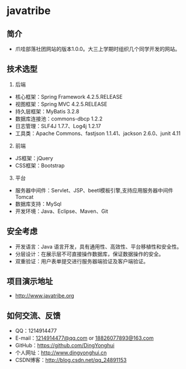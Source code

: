 # javatribe
## 简介
- 爪哇部落社团网站的版本1.0.0。大三上学期时组织几个同学开发的网站。
## 技术选型
1. 后端<br/>
- 核心框架：Spring Framework 4.2.5.RELEASE
- 视图框架：Spring MVC 4.2.5.RELEASE
- 持久层框架：MyBatis 3.2.8
- 数据库连接池：commons-dbcp 1.2.2
- 日志管理：SLF4J 1.7.7、Log4j 1.2.17
- 工具类：Apache Commons、fastjson 1.1.41、jackson 2.6.0、junit 4.11
2. 前端<br/>
- JS框架：jQuery
- CSS框架：Bootstrap
3. 平台<br/>
- 服务器中间件：Servlet、JSP、beetl模板引擎,支持应用服务器中间件Tomcat
- 数据库支持：MySql
- 开发环境：Java、Eclipse、Maven、Git

## 安全考虑
- 开发语言：Java 语言开发，具有通用性、高效性、平台移植性和安全性。
- 分层设计：在展示层不可直接操作数据库，保证数据操作的安全。
- 双重验证：用户表单提交进行服务器端验证及客户端验证。

## 项目演示地址
- http://www.javatribe.org

## 如何交流、反馈
- QQ：1214914477
- E-mail：1214914477@qq.com or 18826077893@163.com
- GitHub：https://github.com/DingYonghui
- 个人网址：http://www.dingyonghui.cn
- CSDN博客：http://blog.csdn.net/qq_24891153
